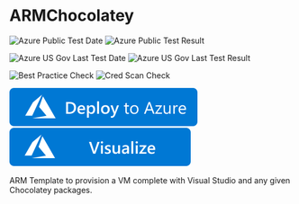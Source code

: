 # ARMChocolatey

![Azure Public Test Date](https://azurequickstartsservice.blob.core.windows.net/badges/visual-studio-dev-vm-chocolatey/PublicLastTestDate.svg)
![Azure Public Test Result](https://azurequickstartsservice.blob.core.windows.net/badges/visual-studio-dev-vm-chocolatey/PublicDeployment.svg)

![Azure US Gov Last Test Date](https://azurequickstartsservice.blob.core.windows.net/badges/visual-studio-dev-vm-chocolatey/FairfaxLastTestDate.svg)
![Azure US Gov Last Test Result](https://azurequickstartsservice.blob.core.windows.net/badges/visual-studio-dev-vm-chocolatey/FairfaxDeployment.svg)

![Best Practice Check](https://azurequickstartsservice.blob.core.windows.net/badges/visual-studio-dev-vm-chocolatey/BestPracticeResult.svg)
![Cred Scan Check](https://azurequickstartsservice.blob.core.windows.net/badges/visual-studio-dev-vm-chocolatey/CredScanResult.svg)

[![Deploy to Azure](https://raw.githubusercontent.com/Azure/azure-quickstart-templates/master/1-CONTRIBUTION-GUIDE/images/deploytoazure.svg?sanitize=true)](https://portal.azure.com/#create/Microsoft.Template/uri/https%3A%2F%2Fraw.githubusercontent.com%2FAzure%2Fazure-quickstart-templates%2Fmaster%2Fvisual-studio-dev-vm-chocolatey%2Fazuredeploy.json)
[![Visualize](https://raw.githubusercontent.com/Azure/azure-quickstart-templates/master/1-CONTRIBUTION-GUIDE/images/visualizebutton.svg?sanitize=true)](http://armviz.io/#/?load=https%3A%2F%2Fraw.githubusercontent.com%2FAzure%2Fazure-quickstart-templates%2Fmaster%visual-studio-dev-vm-chocolatey%2Fazuredeploy.json)

ARM Template to provision a VM complete with Visual Studio and any given
Chocolatey packages.

